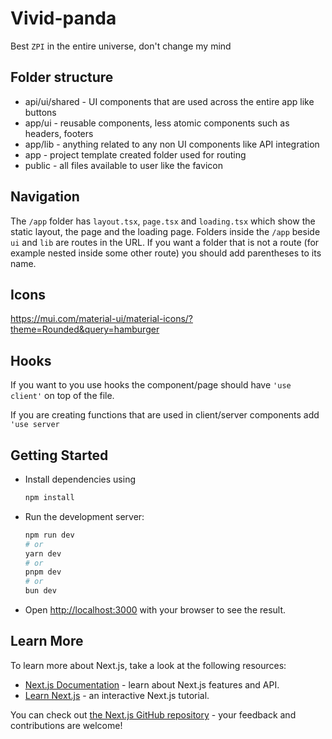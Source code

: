 # Vivid-panda

Best `ZPI` in the entire universe, don't change my mind

## Folder structure

- api/ui/shared - UI components that are used across the entire app like buttons
- app/ui - reusable components, less atomic components such as headers, footers
- app/lib - anything related to any non UI components like API integration
- app - project template created folder used for routing
- public - all files available to user like the favicon

## Navigation

 The ```/app``` folder has `layout.tsx`, `page.tsx` and `loading.tsx` which show the static layout, the page and the loading page. Folders inside the ```/app``` beside `ui` and `lib` are routes in the URL. If you want a folder that is not a route (for example nested inside some other route) you should add parentheses to its name.

## Icons

https://mui.com/material-ui/material-icons/?theme=Rounded&query=hamburger


## Hooks

If you want to you use hooks the component/page should have `'use client'` on top of the file.

If you are creating functions that are used in client/server components add `'use server`

## Getting Started

- Install dependencies using
    ```bash
    npm install
    ```

- Run the development server:
    ```bash
    npm run dev
    # or
    yarn dev
    # or
    pnpm dev
    # or
    bun dev
    ```

- Open [http://localhost:3000](http://localhost:3000) with your browser to see the result.


## Learn More

To learn more about Next.js, take a look at the following resources:

- [Next.js Documentation](https://nextjs.org/docs) - learn about Next.js features and API.
- [Learn Next.js](https://nextjs.org/learn) - an interactive Next.js tutorial.

You can check out [the Next.js GitHub repository](https://github.com/vercel/next.js/) - your feedback and contributions are welcome!